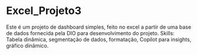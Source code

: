 # Excel_Projeto3

Este é um projeto de dashboard simples, feito no excel a partir de uma base de dados fornecida pela DIO para desenvolvimento do projeto.
Skills: Tabela dinâmica, segmentação de dados, formatação, Copilot para insights, gráfico dinâmico.
